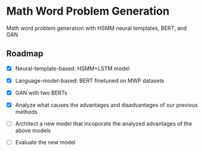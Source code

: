 # Math Word Problem Generation
Math word problem generation with HSMM neural templates, BERT, and GAN


## Roadmap
- [x] Neural-template-based: HSMM+LSTM model
- [x] Language-model-based: BERT finetuned on MWP datasets
- [x] GAN with two BERTs
- [x] Analyze what causes the advantages and disadvantages of our previous  methods
- [ ] Architect a new model that incoporate the analyzed advantages of the above models
- [ ] Evaluate the new model
  
